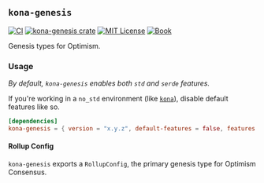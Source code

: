 ## `kona-genesis`

<a href="https://github.com/op-rs/kona/actions/workflows/rust_ci.yaml"><img src="https://github.com/op-rs/kona/actions/workflows/rust_ci.yaml/badge.svg?label=ci" alt="CI"></a>
<a href="https://crates.io/crates/kona-genesis"><img src="https://img.shields.io/crates/v/kona-genesis.svg" alt="kona-genesis crate"></a>
<a href="https://github.com/op-rs/kona/blob/main/LICENSE.md"><img src="https://img.shields.io/badge/License-MIT-d1d1f6.svg?label=license&labelColor=2a2f35" alt="MIT License"></a>
<a href="https://op-rs.github.io/kona"><img src="https://img.shields.io/badge/Book-854a15?logo=mdBook&labelColor=2a2f35" alt="Book"></a>


Genesis types for Optimism.

### Usage

_By default, `kona-genesis` enables both `std` and `serde` features._

If you're working in a `no_std` environment (like [`kona`][kona]), disable default features like so.

```toml
[dependencies]
kona-genesis = { version = "x.y.z", default-features = false, features = ["serde"] }
```

#### Rollup Config

`kona-genesis` exports a `RollupConfig`, the primary genesis type for Optimism Consensus.


<!-- Links -->

[alloy-genesis]: https://github.com/alloy-rs
[kona]: https://github.com/op-rs/kona/blob/main/Cargo.toml#L137
